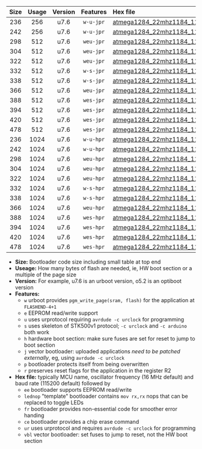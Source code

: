 |Size|Usage|Version|Features|Hex file|
|:-:|:-:|:-:|:-:|:--|
|236|256|u7.6|`w-u-jpr`|[atmega1284_22mhz1184_115200bps_ur_vbl.hex](https://raw.githubusercontent.com/stefanrueger/urboot/main/atmega1284_22mhz1184_115200bps_ur_vbl.hex)|
|242|256|u7.6|`w-u-jpr`|[atmega1284_22mhz1184_115200bps_lednop_ur_vbl.hex](https://raw.githubusercontent.com/stefanrueger/urboot/main/atmega1284_22mhz1184_115200bps_lednop_ur_vbl.hex)|
|298|512|u7.6|`weu-jpr`|[atmega1284_22mhz1184_115200bps_ee_ur_vbl.hex](https://raw.githubusercontent.com/stefanrueger/urboot/main/atmega1284_22mhz1184_115200bps_ee_ur_vbl.hex)|
|304|512|u7.6|`weu-jpr`|[atmega1284_22mhz1184_115200bps_ee_lednop_ur_vbl.hex](https://raw.githubusercontent.com/stefanrueger/urboot/main/atmega1284_22mhz1184_115200bps_ee_lednop_ur_vbl.hex)|
|322|512|u7.6|`weu-jpr`|[atmega1284_22mhz1184_115200bps_ee_lednop_fr_ur_vbl.hex](https://raw.githubusercontent.com/stefanrueger/urboot/main/atmega1284_22mhz1184_115200bps_ee_lednop_fr_ur_vbl.hex)|
|332|512|u7.6|`w-s-jpr`|[atmega1284_22mhz1184_115200bps_vbl.hex](https://raw.githubusercontent.com/stefanrueger/urboot/main/atmega1284_22mhz1184_115200bps_vbl.hex)|
|338|512|u7.6|`w-s-jpr`|[atmega1284_22mhz1184_115200bps_lednop_vbl.hex](https://raw.githubusercontent.com/stefanrueger/urboot/main/atmega1284_22mhz1184_115200bps_lednop_vbl.hex)|
|366|512|u7.6|`weu-jpr`|[atmega1284_22mhz1184_115200bps_ee_lednop_fr_ce_ur_vbl.hex](https://raw.githubusercontent.com/stefanrueger/urboot/main/atmega1284_22mhz1184_115200bps_ee_lednop_fr_ce_ur_vbl.hex)|
|388|512|u7.6|`wes-jpr`|[atmega1284_22mhz1184_115200bps_ee_vbl.hex](https://raw.githubusercontent.com/stefanrueger/urboot/main/atmega1284_22mhz1184_115200bps_ee_vbl.hex)|
|394|512|u7.6|`wes-jpr`|[atmega1284_22mhz1184_115200bps_ee_lednop_vbl.hex](https://raw.githubusercontent.com/stefanrueger/urboot/main/atmega1284_22mhz1184_115200bps_ee_lednop_vbl.hex)|
|420|512|u7.6|`wes-jpr`|[atmega1284_22mhz1184_115200bps_ee_lednop_fr_vbl.hex](https://raw.githubusercontent.com/stefanrueger/urboot/main/atmega1284_22mhz1184_115200bps_ee_lednop_fr_vbl.hex)|
|478|512|u7.6|`wes-jpr`|[atmega1284_22mhz1184_115200bps_ee_lednop_fr_ce_vbl.hex](https://raw.githubusercontent.com/stefanrueger/urboot/main/atmega1284_22mhz1184_115200bps_ee_lednop_fr_ce_vbl.hex)|
|236|1024|u7.6|`w-u-hpr`|[atmega1284_22mhz1184_115200bps_ur.hex](https://raw.githubusercontent.com/stefanrueger/urboot/main/atmega1284_22mhz1184_115200bps_ur.hex)|
|242|1024|u7.6|`w-u-hpr`|[atmega1284_22mhz1184_115200bps_lednop_ur.hex](https://raw.githubusercontent.com/stefanrueger/urboot/main/atmega1284_22mhz1184_115200bps_lednop_ur.hex)|
|298|1024|u7.6|`weu-hpr`|[atmega1284_22mhz1184_115200bps_ee_ur.hex](https://raw.githubusercontent.com/stefanrueger/urboot/main/atmega1284_22mhz1184_115200bps_ee_ur.hex)|
|304|1024|u7.6|`weu-hpr`|[atmega1284_22mhz1184_115200bps_ee_lednop_ur.hex](https://raw.githubusercontent.com/stefanrueger/urboot/main/atmega1284_22mhz1184_115200bps_ee_lednop_ur.hex)|
|322|1024|u7.6|`weu-hpr`|[atmega1284_22mhz1184_115200bps_ee_lednop_fr_ur.hex](https://raw.githubusercontent.com/stefanrueger/urboot/main/atmega1284_22mhz1184_115200bps_ee_lednop_fr_ur.hex)|
|332|1024|u7.6|`w-s-hpr`|[atmega1284_22mhz1184_115200bps.hex](https://raw.githubusercontent.com/stefanrueger/urboot/main/atmega1284_22mhz1184_115200bps.hex)|
|338|1024|u7.6|`w-s-hpr`|[atmega1284_22mhz1184_115200bps_lednop.hex](https://raw.githubusercontent.com/stefanrueger/urboot/main/atmega1284_22mhz1184_115200bps_lednop.hex)|
|366|1024|u7.6|`weu-hpr`|[atmega1284_22mhz1184_115200bps_ee_lednop_fr_ce_ur.hex](https://raw.githubusercontent.com/stefanrueger/urboot/main/atmega1284_22mhz1184_115200bps_ee_lednop_fr_ce_ur.hex)|
|388|1024|u7.6|`wes-hpr`|[atmega1284_22mhz1184_115200bps_ee.hex](https://raw.githubusercontent.com/stefanrueger/urboot/main/atmega1284_22mhz1184_115200bps_ee.hex)|
|394|1024|u7.6|`wes-hpr`|[atmega1284_22mhz1184_115200bps_ee_lednop.hex](https://raw.githubusercontent.com/stefanrueger/urboot/main/atmega1284_22mhz1184_115200bps_ee_lednop.hex)|
|420|1024|u7.6|`wes-hpr`|[atmega1284_22mhz1184_115200bps_ee_lednop_fr.hex](https://raw.githubusercontent.com/stefanrueger/urboot/main/atmega1284_22mhz1184_115200bps_ee_lednop_fr.hex)|
|478|1024|u7.6|`wes-hpr`|[atmega1284_22mhz1184_115200bps_ee_lednop_fr_ce.hex](https://raw.githubusercontent.com/stefanrueger/urboot/main/atmega1284_22mhz1184_115200bps_ee_lednop_fr_ce.hex)|

- **Size:** Bootloader code size including small table at top end
- **Useage:** How many bytes of flash are needed, ie, HW boot section or a multiple of the page size
- **Version:** For example, u7.6 is an urboot version, o5.2 is an optiboot version
- **Features:**
  + `w` urboot provides `pgm_write_page(sram, flash)` for the application at `FLASHEND-4+1`
  + `e` EEPROM read/write support
  + `u` uses urprotocol requiring `avrdude -c urclock` for programming
  + `s` uses skeleton of STK500v1 protocol; `-c urclock` and `-c arduino` both work
  + `h` hardware boot section: make sure fuses are set for reset to jump to boot section
  + `j` vector bootloader: uploaded applications *need to be patched externally*, eg, using `avrdude -c urclock`
  + `p` bootloader protects itself from being overwritten
  + `r` preserves reset flags for the application in the register R2
- **Hex file:** typically MCU name, oscillator frequency (16 MHz default) and baud rate (115200 default) followed by
  + `ee` bootloader supports EEPROM read/write
  + `lednop` "template" bootloader contains `mov rx,rx` nops that can be replaced to toggle LEDs
  + `fr` bootloader provides non-essential code for smoother error handing
  + `ce` bootloader provides a chip erase command
  + `ur` uses urprotocol and requires `avrdude -c urclock` for programming
  + `vbl` vector bootloader: set fuses to jump to reset, not the HW boot section
